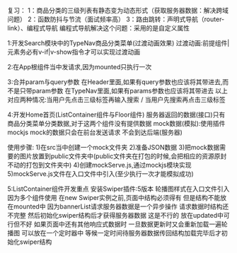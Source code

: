 复习：
1：商品分类的三级列表有静态变为动态形式（获取服务器数据：解决跨域问题）
2：函数防抖与节流（面试频率高）
3：路由跳转：声明式导航（router-link）、编程式导航
编程式导航解决这个问题：采用的是自定义属性

1:开发Search模块中的TypeNav商品分类菜单(过渡动画效果)
过渡动画:前提组件|元素务必有v-if|v-show指令才可以实现过渡动画

2:在App根组件当中发请求,因为mounted只执行一次

3:合并param与query参数
在Header里面,如果有query参数也应该将其带进去,而不是只带param参数
在TypeNav里面,如果有params参数也应该将其带进去
以上对应两种情况:当用户先点击三级标签再输入搜索 / 当用户先搜索再点击三级标签

4:开发Home首页(ListContainer组件与Floor组件)
服务器返回的数据(接口)只有商品分类菜单分类数据,对于这两个组件没有提供数据
mock数据(模拟):使用插件mockjs mock的数据只会在前台发送请求 不会到达后端(服务器)

使用步骤:
1)在src当中创建一个mock文件夹
2)准备JSON数据
3)把mock数据需要的图片放置到public文件夹中(public文件夹在打包的时候,会把相应的资源原封不动的打包到文件夹中)
4)创建mockServe.js,通过mockjs模块实现
5)mockServe.js文件在入口文件中引入(至少执行一次才能模拟成功)

5:ListContainer组件开发重点
安装Swiper插件:5版本
轮播图样式在入口文件引入 因为多个组件使用
在new Swiper实例之前,页面中结构必须得有 但是结构不能放在mounted中
因为bannerList请求服务器数据是一个异步操作 请求数据时结构还不完整 然后初始化swiper结构后才获得服务器数据 这是不行的
放在updated中可行但不好 如果页面中还有其他响应式数据时 一旦数据更新时又会重新加载一遍轮播图
可以放在一个定时器中 等候一定时间待服务器数据传回结构加载完毕后才初始化swiper结构